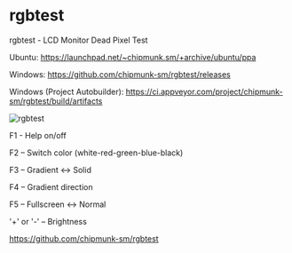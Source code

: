 # rgbtest
rgbtest - LCD Monitor Dead Pixel Test

Ubuntu: 
https://launchpad.net/~chipmunk.sm/+archive/ubuntu/ppa

Windows:
https://github.com/chipmunk-sm/rgbtest/releases

Windows (Project Autobuilder):
https://ci.appveyor.com/project/chipmunk-sm/rgbtest/build/artifacts


![rgbtest](https://user-images.githubusercontent.com/29524958/28501999-5427f6e8-6ff1-11e7-8744-5bb5b783d32e.png)

F1 - Help on/off

F2 – Switch color (white-red-green-blue-black)

F3 – Gradient ↔ Solid

F4 – Gradient direction

F5 – Fullscreen ↔ Normal

'+' or '-' – Brightness 

https://github.com/chipmunk-sm/rgbtest
